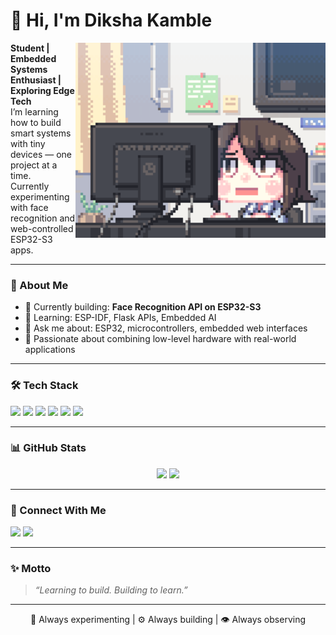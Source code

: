 # 👋 Hi, I'm Diksha Kamble

<img src="https://raw.githubusercontent.com/thedikshakamble/thedikshakamble/main/animation1.gif" align="right" width="400"/>

**Student | Embedded Systems Enthusiast | Exploring Edge Tech**  
I’m learning how to build smart systems with tiny devices — one project at a time.  
Currently experimenting with face recognition and web-controlled ESP32-S3 apps.

---

### 🧠 About Me

- 🔭 Currently building: **Face Recognition API on ESP32-S3**
- 🌱 Learning: ESP-IDF, Flask APIs, Embedded AI
- 💬 Ask me about: ESP32, microcontrollers, embedded web interfaces
- 🎯 Passionate about combining low-level hardware with real-world applications

---

### 🛠️ Tech Stack

<p align="left">
  <img src="https://img.shields.io/badge/C-00599C?style=for-the-badge&logo=c&logoColor=white"/>
  <img src="https://img.shields.io/badge/C++-00599C?style=for-the-badge&logo=cplusplus&logoColor=white"/>
  <img src="https://img.shields.io/badge/Python-3776AB?style=for-the-badge&logo=python&logoColor=white"/>
  <img src="https://img.shields.io/badge/ESP--IDF-000000?style=for-the-badge&logo=espressif&logoColor=white"/>
  <img src="https://img.shields.io/badge/Flask-000000?style=for-the-badge&logo=flask&logoColor=white"/>
  <img src="https://img.shields.io/badge/LVGL-6B46C1?style=for-the-badge"/>
</p>

---

### 📊 GitHub Stats

<p align="center">
  <img src="https://github-readme-stats.vercel.app/api?username=thedikshakamble&show_icons=true&theme=tokyonight" width="48%"/>
  <img src="https://github-readme-stats.vercel.app/api/top-langs/?username=thedikshakamble&layout=compact&theme=tokyonight" width="48%"/>
</p>

---

### 🔗 Connect With Me

<p align="left">
  <a href="mailto:your.email@example.com"><img src="https://img.shields.io/badge/Email-D14836?style=for-the-badge&logo=gmail&logoColor=white"/></a>
  <a href="https://linkedin.com/in/your-profile"><img src="https://img.shields.io/badge/LinkedIn-0077B5?style=for-the-badge&logo=linkedin&logoColor=white"/></a>
  <!-- Add portfolio if you have -->
</p>

---

### ✨ Motto

> *“Learning to build. Building to learn.”*

---

<p align="center">
  🔁 Always experimenting | ⚙️ Always building | 👁️ Always observing
</p>
